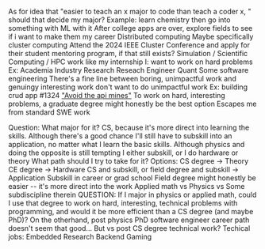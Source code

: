 As for idea that "easier to teach an x major to code than teach a coder x, " should that decide my major?
	Example: learn chemistry then go into something with ML with it
After college apps are over, explore fields to see if i want to make them my career
	Distributed computing
		Maybe specifically cluster computing
			Attend the 2024 IEEE Cluster Conference and apply for their student mentoring program, if that still exists?
	Simulation / Scientific Computing / HPC work like my internship
I:
	want to work on hard problems
		Ex:
			Academia
			Industry Research
			Reseach Engineer
			Quant
			Some software engineering
				There's a fine line between boring, unimpactful work and genuingy interesting work
	don't want to do unimpactful work
		Ex: building crud app #1324
		["Avoid the api mines"](https://www.reddit.com/r/cscareerquestions/comments/rt8i7n/i_got_a_degree_for_this/)
To work on hard, interesting problems, a graduate degree might honestly be the best option
	Escapes me from standard SWE work

Question:
	What major for it?
		CS, because it's more direct into learning the skills. Although there's a good chance I'll still have to subskill into an application, no matter what I learn the basic skills.
			Although physics and doing the opposite is still tempting
			I either subskill, or I do hardware or theory
	What path should I try to take for it?
Options:
	CS degree -> Theory
	CE degree -> Hardware
	CS and subskill, or field degree and subskill -> Application
		Subskill in career or grad school
		Field degree might honestly be easier -- it's more direct into the work
		Applied math vs Physics vs Some subdiscipline therein
QUESTION: If I major in physics or applied math, could I use that degree to work on hard, interesting, technical problems with programming, and would it be more efficient than a CS degree (and maybe PhD)?
	On the otherhand, post physics PhD software engineer career path doesn't seem that good...
		But vs post CS degree technical work?
Techical jobs:
	Embedded
	Research
	Backend Gaming